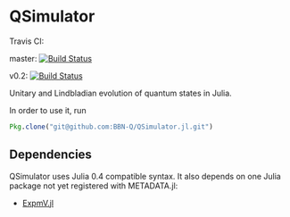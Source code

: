 # QSimulator
Travis CI:

master: [![Build Status](https://travis-ci.org/BBN-Q/QSimulator.jl.svg)](https://travis-ci.org/BBN-Q/QSimulator.jl)

v0.2: [![Build Status](https://travis-ci.org/BBN-Q/QSimulator.jl.svg?branch=v0.2)](https://travis-ci.org/BBN-Q/QSimulator.jl)

Unitary and Lindbladian evolution of quantum states in Julia.

In order to use it, run

```julia
Pkg.clone("git@github.com:BBN-Q/QSimulator.jl.git")
```

## Dependencies

QSimulator uses Julia 0.4 compatible syntax.  It also depends on one Julia package not yet registered with METADATA.jl:
* [ExpmV.jl](https://github.com/marcusps/ExpmV.jl)
